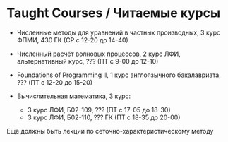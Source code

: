 # Taught Courses / Читаемые курсы
- Численные методы для уравнений в частных производных, 3 курс ФПМИ, 430 ГК (СР с 12-20 до 14-40)

- Численный расчёт волновых процессов, 2 курс ЛФИ, альтернативный курс, ??? (ПТ с 9-00 до 12-10)
- Foundations of Programming II, 1 курс англоязычного бакалавриата, ??? (ПТ с 12-20 до 15-20)
- Вычислительная математика, 3 курс:
  - 3 курс ЛФИ, Б02-109, ??? (ПТ с 17-05 до 18-30)
  - 3 курс ЛФИ, Б02-110, ??? ГК (ПТ с 18-35 до 20-00)
    
Ещё должны быть лекции по сеточно-характеристическому методу
